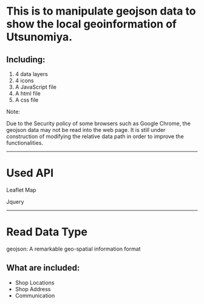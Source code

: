 <h1 font-weight:"bold"; color:black>This is to manipulate geojson data to show the local geoinformation of Utsunomiya.</h1>

<h2>Including:</h2>

<ol>
<li> 4 data layers</li>
<li> 4 icons</li>
<li> A JavaScript file</li>
<li> A html file</li>
<li> A css file</li>
</ol>


<p>Note: 

Due to the Security policy of some browsers such as Google Chrome, the geojson data may not be read into the web page. It is still under construction of modifying the relative data path in order to improve the functionalities. </p>

***
<h1 style:font-weight:"bold"; color:"navy">Used API</h1>
<p font-style:"italic">Leaflet Map</p>
<p font-style:"italic">Jquery</p>

***
<h1 font-weight:"bold"; color:#008000>Read Data Type</h1>
<p font-style:"italic">geojson: A remarkable geo-spatial information format</p>

<h2 color:#000000>What are included:</h2>
<ul>
<li>Shop Locations</li>
<li>Shop Address</li>
<li>Communication</li>
</ul>



